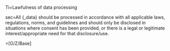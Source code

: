 Ti=Lawfulness of data processing

sec=All {_data} should be processed in accordance with all applicable laws, regulations, norms, and guidelines and should only be disclosed in situations where consent has been provided, or there is a legal or legitimate interest/appropriate need for that disclosure/use. 

=[G/Z/Base]